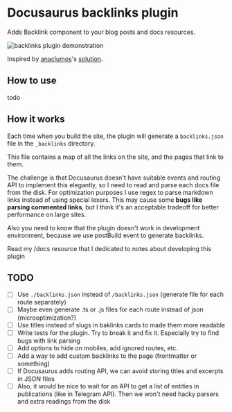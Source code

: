 # Docusaurus backlinks plugin

Adds Backlink component to your blog posts and docs resources.

![backlinks plugin demonstration](https://file.def.pm/yfvyM1BB.jpg)

Inspired by [anaclumos](https://github.com/anaclumos)'s [solution](https://github.com/facebook/docusaurus/discussions/8217).

## How to use

todo

## How it works

Each time when you build the site, the plugin will generate a `backlinks.json` file in the `_backlinks` directory.

This file contains a map of all the links on the site, and the pages that link to them.

The challenge is that Docusaurus doesn't have suitable events and routing API to implement this elegantly, so I need to read and parse each docs file from the disk. For optimization purposes I use regex to parse markdown links instead of using special lexers. This may cause some **bugs like parsing commented links**, but I think it's an acceptable tradeoff for better performance on large sites.

Also you need to know that the plugin doesn't work in development environment, because we use postBuild event to generate backlinks.

Read my /docs resource that I dedicated to notes about developing this plugin
<!-- #todo add the real link. Why somebody need to search for this? -->

## TODO

- [ ] Use `./backlinks.json` instead of `/backlinks.json` (generate file for each route separately)
- [ ] Maybe even generate .ts or .js files for each route instead of json (microoptimization?)
- [ ] Use titles instead of slugs in baklinks cards to made them more readable
- [ ] Write tests for the plugin. Try to break it and fix it. Especially try to find bugs with link parsing
- [ ] Add options to hide on mobiles, add ignored routes, etc.
- [ ] Add a way to add custom backlinks to the page (frontmatter or something)
- [ ] If Docusaurus adds routing API, we can avoid storing titles and excerpts in JSON files
- [ ] Also, it would be nice to wait for an API to get a list of entities in publications (like in Telegram API). Then we won't need hacky parsers and extra readings from the disk

<!--
related resources:

- https://docusaurus.io/feature-requests/p/backlinks-or-pages-that-link-here
- https://github.com/facebook/docusaurus/discussions/8217
-->
